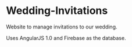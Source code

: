 # Wedding-Invitations
Website to manage invitations to our wedding.

Uses AngularJS 1.0 and Firebase as the database.
